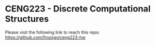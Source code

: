 <h1>CENG223 - Discrete Computational Structures</h1>
<p>Please visit the following link to reach this repo: <a href="https://github.com/frozsgy/ceng223-hw">https://github.com/frozsgy/ceng223-hw</a></p>
